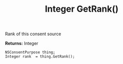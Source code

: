 ﻿---
uid: crmscript_ref_NSConsentPurpose_GetRank
title: Integer GetRank()
intellisense: NSConsentPurpose.GetRank
keywords: NSConsentPurpose, GetRank
so.topic: reference
---

Rank of this consent source

**Returns:** Integer


```crmscript
NSConsentPurpose thing;
Integer rank  = thing.GetRank();
```


